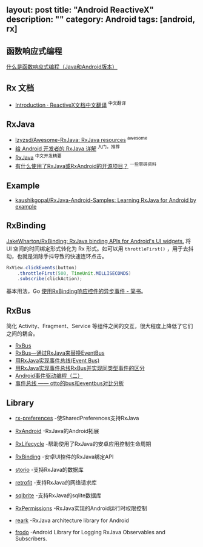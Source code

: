 layout: post
title: "Android ReactiveX"
description: ""
category: Android
tags: [android, rx]
---

## 函数响应式编程

[什么是函数响应式编程（Java和Android版本）](https://asce1885.gitbooks.io/android-rd-senior-advanced/content/#)

## Rx 文档

- [Introduction · ReactiveX文档中文翻译](https://mcxiaoke.gitbooks.io/rxdocs/content/) <sup>中文翻译</sup>

## RxJava

- [lzyzsd/Awesome-RxJava: RxJava resources](https://github.com/lzyzsd/Awesome-RxJava) <sup>awesome</sup>
- [给 Android 开发者的 RxJava 详解](http://gank.io/post/560e15be2dca930e00da1083) <sup>入门，推荐</sup>
- [RxJava](http://www.devtf.cn/?s=RxJava) <sup>中文开发精要</sup>
- [有什么使用了RxJava或RxAndroid的开源项目？](http://www.zhihu.com/question/35511144) <sup>一些零碎资料</sup>

## Example

- [kaushikgopal/RxJava-Android-Samples: Learning RxJava for Android by example](https://github.com/kaushikgopal/RxJava-Android-Samples)

## RxBinding

[JakeWharton/RxBinding: RxJava binding APIs for Android's UI widgets.](https://github.com/JakeWharton/RxBinding) 将 UI 空间的时间绑定形式转化为 Rx 形式。如可以用 `throttleFirst()` ，用于去抖动，也就是消除手抖导致的快速连环点击。

```java
RxView.clickEvents(button)
    .throttleFirst(500, TimeUnit.MILLISECONDS)
    .subscribe(clickAction);
```

基本用法，Go [使用RxBinding响应控件的异步事件 - 简书](http://www.jianshu.com/p/c2c7c46e6b97)。

## RxBus

简化 Activity、Fragment、Service 等组件之间的交互，很大程度上降低了它们之间的耦合。

- [RxBus](http://wuxiaolong.me/2016/04/07/rxbus/)
- [RxBus—通过RxJava来替换EventBus](http://hanhailong.com/2015/10/09/RxBus%E2%80%94%E9%80%9A%E8%BF%87RxJava%E6%9D%A5%E6%9B%BF%E6%8D%A2EventBus/)
- [用RxJava实现事件总线(Event Bus)](http://www.jianshu.com/p/ca090f6e2fe2/)
- [用RxJava实现事件总线RxBus并实现同类型事件的区分](http://www.loongwind.com/archives/264.html)
- [Android事件驱动编程（二）](https://asce1885.gitbooks.io/android-rd-senior-advanced/content/androidshi_jian_qu_dong_bian_cheng_ff08_er_ff09.html)
- [事件总线 —— otto的bus和eventbus对比分析](http://frodoking.github.io/2015/03/30/android-eventbus-otto-analysis/)


## Library

* [rx-preferences](https://github.com/f2prateek/rx-preferences) -使SharedPreferences支持RxJava

* [RxAndroid](https://github.com/ReactiveX/RxAndroid) -RxJava的Android拓展

* [RxLifecycle](https://github.com/trello/RxLifecycle) -帮助使用了RxJava的安卓应用控制生命周期

* [RxBinding](https://github.com/JakeWharton/RxBinding) -安卓UI控件的RxJava绑定API

* [storio](https://github.com/pushtorefresh/storio) -支持RxJava的数据库

* [retrofit](https://github.com/square/retrofit) -支持RxJava的网络请求库

* [sqlbrite](https://github.com/square/sqlbrite) -支持RxJava的sqlite数据库

* [RxPermissions](https://github.com/tbruyelle/RxPermissions) -RxJava实现的Android运行时权限控制

* [reark](https://github.com/reark/reark) -RxJava architecture library for Android

* [frodo](https://github.com/android10/frodo) -Android Library for Logging RxJava Observables and Subscribers.
